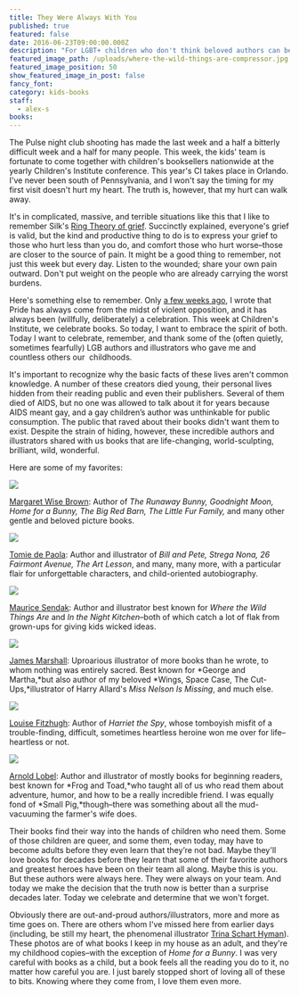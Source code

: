 ```yaml
---
title: They Were Always With You
published: true
featured: false
date: 2016-06-23T09:00:00.000Z
description: "For LGBT+ children who don't think beloved authors can be like them."
featured_image_path: /uploads/where-the-wild-things-are-compressor.jpg
featured_image_position: 50
show_featured_image_in_post: false
fancy_font:
category: kids-books
staff:
  - alex-s
books:
---
```



The Pulse night club shooting has made the last week and a half a bitterly difficult week and a half for many people. This week, the kids' team is fortunate to come together with children's booksellers nationwide at the yearly Children's Institute conference. This year's CI takes place in Orlando. I've never been south of Pennsylvania, and I won't say the timing for my first visit doesn't hurt my heart. The truth is, however, that my hurt can walk away.

It's in complicated, massive, and terrible situations like this that I like to remember Silk's [Ring Theory of grief](https://articles.latimes.com/2013/apr/07/opinion/la-oe-0407-silk-ring-theory-20130407). Succinctly explained, everyone's grief is valid, but the kind and productive thing to do is to express your grief to those who hurt less than you do, and comfort those who hurt worse–those are closer to the source of pain. It might be a good thing to remember, not just this week but every day. Listen to the wounded; share your own pain outward. Don't put weight on the people who are already carrying the worst burdens.

Here's something else to remember. Only&nbsp;[a few weeks ago](https://www.brooklinebooksmith.com/2016/06/03/pride-2016/), I wrote that Pride has always come from the midst of violent opposition, and it has always been (willfully, deliberately) a celebration. This week at Children's Institute, we celebrate books. So today, I want to embrace the spirit of both. Today I want to celebrate, remember, and thank some of the (often quietly, sometimes fearfully) LGB authors and illustrators who gave me and countless others our&nbsp; childhoods.

It's important to recognize why the basic facts of these lives aren't common knowledge. A number of these creators died young, their personal lives hidden from their reading public and even their publishers. Several of them died of AIDS, but no one was allowed to talk about it for years because AIDS meant gay, and a gay children’s author was unthinkable for public consumption. The public that raved about their books didn't want them to exist. Despite the strain of hiding, however, these incredible authors and illustrators shared with us books that are life-changing, world-sculpting, brilliant, wild, wonderful.

Here are some of my favorites:

![](/uploads/versions/mwbrown---x----600-450x---.jpg)

[Margaret Wise Brown](https://www.brooklinebooksmith-shop.com/search/site/margaret%2520wise%2520brown): Author of *The Runaway Bunny, Goodnight Moon, Home for a Bunny, The Big Red Barn, The Little Fur Family,* and many other gentle and beloved picture books.

![](/uploads/versions/depaola---x----500-397x---.jpg)

[Tomie de Paola](https://www.brooklinebooksmith-shop.com/search/site/tomie%2520de%2520paola): Author and illustrator of *Bill and Pete, Strega Nona, 26 Fairmont Avenue, The Art Lesson*, and many, many more, with a particular flair for unforgettable characters, and child-oriented autobiography.

![](/uploads/versions/sendak---x----500-451x---.jpg)

[Maurice Sendak](https://www.brooklinebooksmith-shop.com/search/site/maurice%2520sendak): Author and illustrator best known for *Where the Wild Things Are* and *In the Night Kitchen*–both of which catch a lot of flak from grown-ups for giving kids wicked ideas.

![](/uploads/versions/marshall---x----500-335x---.jpg)

[James Marshall](https://www.brooklinebooksmith-shop.com/search/site/james%2520marshall): Uproarious illustrator of more books than he wrote, to whom nothing was entirely sacred. Best known for *George and Martha,*but also author of my beloved *Wings, Space Case, The Cut-Ups,*illustrator of Harry Allard's *Miss Nelson Is Missing*, and much else.

![](/uploads/versions/harriet---x----350-513x---.jpg)

[Louise Fitzhugh](https://www.brooklinebooksmith-shop.com/search/site/louise%2520fitzhugh): Author of *Harriet the Spy*, whose tomboyish misfit of a trouble-finding, difficult, sometimes heartless heroine won me over for life–heartless or not.

![](/uploads/versions/lobel---x----350-506x---.jpg)

[Arnold Lobel](https://www.brooklinebooksmith-shop.com/search/site/arnold%2520lobel): Author and illustrator of mostly books for beginning readers, best known for *Frog and Toad,*who taught all of us who read them about adventure, humor, and how to be a really incredible friend. I was equally fond of *Small Pig,*though–there was something about all the mud-vacuuming the farmer's wife does.

Their books find their way into the hands of children who need them. Some of those children are queer, and some them, even today, may have to become adults before they even learn that they’re not bad. Maybe they'll love books for decades before they learn that some of their favorite authors and greatest heroes have been on their team all along. Maybe this is you. But these authors were always here. They were always on your team. And today we make the decision that the truth now is better than a surprise decades later. Today we celebrate and determine that we won't forget.

Obviously there are out-and-proud authors/illustrators, more and more as time goes on. There are others whom I've missed here from earlier days (including, be still my heart, the phenomenal illustrator [Trina Schart Hyman](https://www.brooklinebooksmith-shop.com/search/site/Trina%2520Schart%2520Hyman)). These photos are of what books I keep in my house as an adult, and they're my childhood copies–with the exception of *Home for a Bunny*. I was very careful with books as a child, but a book feels all the reading you do to it, no matter how careful you are. I just barely stopped short of loving all of these to bits. Knowing where they come from, I love them even more.